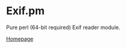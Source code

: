# Exif.pm

Pure perl (64-bit required) Exif reader module.

[Homepage](https://www.home.vollink.com/gary/perl/ExifModule.html)
